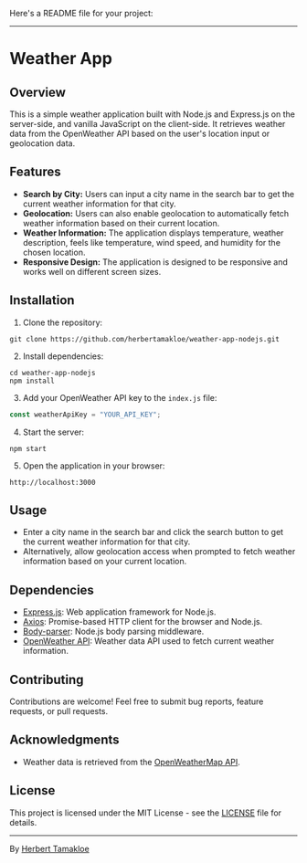 Here's a README file for your project:

---

# Weather App

## Overview

This is a simple weather application built with Node.js and Express.js on the server-side, and vanilla JavaScript on the client-side. It retrieves weather data from the OpenWeather API based on the user's location input or geolocation data.

## Features

- **Search by City:** Users can input a city name in the search bar to get the current weather information for that city.
- **Geolocation:** Users can also enable geolocation to automatically fetch weather information based on their current location.
- **Weather Information:** The application displays temperature, weather description, feels like temperature, wind speed, and humidity for the chosen location.
- **Responsive Design:** The application is designed to be responsive and works well on different screen sizes.

## Installation

1. Clone the repository:

```
git clone https://github.com/herbertamakloe/weather-app-nodejs.git
```

2. Install dependencies:

```
cd weather-app-nodejs
npm install
```

3. Add your OpenWeather API key to the `index.js` file:

```javascript
const weatherApiKey = "YOUR_API_KEY";
```

4. Start the server:

```
npm start
```

5. Open the application in your browser:

```
http://localhost:3000
```

## Usage

- Enter a city name in the search bar and click the search button to get the current weather information for that city.
- Alternatively, allow geolocation access when prompted to fetch weather information based on your current location.

## Dependencies

- [Express.js](https://expressjs.com/): Web application framework for Node.js.
- [Axios](https://github.com/axios/axios): Promise-based HTTP client for the browser and Node.js.
- [Body-parser](https://www.npmjs.com/package/body-parser): Node.js body parsing middleware.
- [OpenWeather API](https://openweathermap.org/): Weather data API used to fetch current weather information.

## Contributing

Contributions are welcome! Feel free to submit bug reports, feature requests, or pull requests.

## Acknowledgments

- Weather data is retrieved from the [OpenWeatherMap API](https://openweathermap.org/api).

## License

This project is licensed under the MIT License - see the [LICENSE](LICENSE) file for details.

---

By [Herbert Tamakloe](https://github.com/herbertamakloe)